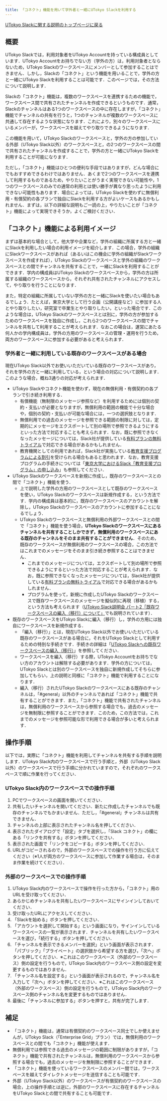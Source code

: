```yaml
---
title: 「コネクト」機能を用いて学外者と一緒にUTokyo Slackを利用する
---
```


[UTokyo Slackに関する説明のトップページに戻る](/slack/)

## 概要

UTokyo Slackでは，利用対象者をUTokyo Accountを持っている構成員としています．UTokyo Accountをお持ちでない方（学外の方）は，利用対象者とならないため，UTokyo Slackのワークスペースにメンバーとして参加することはできません．しかし，Slackの「コネクト」という機能を用いることで，学外の方と一緒にUTokyo Slackを利用することは可能です．このページでは，その方法について説明します．

Slackの「コネクト」機能は，複数のワークスペースを連携するための機能で，ワークスペース間で共有されたチャンネルを作成できるというものです．通常，Slackのチャンネルはある1つのワークスペースの中に存在しますが，「コネクト」機能でチャンネルの共有を行うと，1つのチャンネルが複数のワークスペースに共通して存在するような状態になります．これにより，別々のワークスペースにいるメンバーが，ワークスペースを越えてやり取りできるようになります．

この機能を用いて，UTokyo Slackのワークスペースと，学外の方の参加している外部（UTokyo Slack以外）のワークスペースと，の2つのワークスペースの間で共有されたチャンネルを作成することで，学外の方と一緒にUTokyo Slackを利用することが可能になります．

ただし，「コネクト」機能はひとつの便利な手段ではありますが，どんな場合にでもおすすめできるわけではありません．あくまで2つのワークスペースを連携して利用するものであるため，やりたいことがうまく実現できない可能性や，1つのワークスペースのみでの通常の利用とは使い勝手が異なり思ったように利用できない可能性もあります．場合によっては，UTokyo Slackを使わずに無償利用・有償契約の各プランで独自にSlackを利用する方がよいケースもあるかもしれません．まずは，以下の詳細な説明もご一読の上，やりたいことが「コネクト」機能によって実現できそうか，よくご検討ください．

## 「コネクト」機能による利用イメージ

まずは基本的な場合として，他大学や企業など，学外の組織に所属する方と一緒にSlackを利用したい場合の利用イメージを紹介します．この場合，学外の組織にSlackワークスペースがあれば（あるいはこの機会に学外の組織がSlackワークスペースを作成すれば），UTokyo Slackのワークスペースと学外の組織のワークスペースとの間でチャンネルを共有することで，一緒にSlackを利用することができます．学内の構成員はUTokyo Slackのワークスペースから，学外の方は所属する組織のワークスペースから，それぞれ共有されたチャンネルにアクセスして，やり取りを行うことになります．

また，特定の組織に所属していない学外の方と一緒にSlackを使いたい場合もあるでしょう．たとえば，東京大学として行う企画（公開講座など）に参加する人とやり取りしたい，研究室で卒業生とやり取りしたい，といった場合です．このような場合は，UTokyo Slackのワークスペースとは別に，学外の方が参加するためのワークスペースを独自に作成し，これら2つのワークスペースの間でチャンネルを共有して利用することが考えられます．なおこの場合は，運営にあたる何人かの学内構成員は，学外の方用のワークスペースの管理・運用を行うため，両方のワークスペースに参加する必要があると考えられます．

### 学外者と一緒に利用している既存のワークスペースがある場合

現在UTokyo Slack以外でお使いいただいている既存のワークスペースがあり，それを学外の方と一緒に利用している，という場合の対応について説明します．このような場合，概ね3通りの対応が考えられます．

- UTokyo Slackやコネクト機能を使わず，現在の無償利用・有償契約の各プランで引き続き利用する．
    - 有償機能（無制限のメッセージ参照など）を利用するためには個別の契約・支払いが必要となりますが，無償利用の範囲の機能で十分な場合や，個別の契約・支払いが可能な場合には，一つの選択肢となります．
    - 無償利用での過去のメッセージを参照できる範囲の制限に対しては，定期的にメッセージをエクスポートして別の場所で参照できるようにするといった方法で対応することも考えられます．なお，既に参照できなくなったメッセージについては，Slack社が提供している[有料プランの無料トライアル](https://slack.com/intl/ja-jp/help/articles/202878523)で対応できる場合があるかもしれません．
    - 教育機関としての利用であれば，Slack社が実施している[教育支援プログラムによる割引](https://slack.com/intl/ja-jp/help/articles/206646877)を受けられる場合もあると思われます．なお，教育支援プログラムの手続きについては「[東京大学におけるSlack「教育支援プログラム」の申し込み](../discount)」も参照してください．
- UTokyo Slackのワークスペースを新規に作成し，既存のワークスペースとの間で「コネクト」機能を使う．
    - 上で説明した学外の方用のワークスペースとして既存のワークスペースを使い，UTokyo Slackのワークスペースは新規作成する，という方法です．学内の構成員は基本的に，既存のワークスペースのアカウントを解除し，UTokyo Slackのワークスペースのアカウントに参加することになるでしょう．
    - UTokyo Slackのワークスペースと無償利用の外部ワークスペースとの間で「コネクト」機能を使う場合，**UTokyo Slackのワークスペースにあるチャンネルを共有することしかできず，無償利用のワークスペースにある既存のチャンネルをそのまま共有することができません**．そのため，既存のワークスペースが無償利用のワークスペースの場合，この方法ではこれまでのメッセージをそのまま引き続き参照することはできません．
        - これまでのメッセージについては，エクスポートして別の場所で参照できるようにするといった方法で対応することが考えられます．なお，既に参照できなくなったメッセージについては，Slack社が提供している[有料プランの無料トライアル](https://slack.com/intl/ja-jp/help/articles/202878523)で対応できる場合があるかもしれません．
        - プログラムを使って，新規に作成したUTokyo Slackのワークスペースで既存ワークスペースのメッセージを擬似的に再現（移植）する，という方法も考えられます（[UTokyo Slack説明会 パート2「既存ワークスペースの編入（移行）について」](/events/2022-slack/#part2)でも説明されています）．
- 既存のワークスペースをUTokyo Slackに編入（移行）し，学外の方用には独自にワークスペースを新規作成する．
    - 「編入（移行）」とは，現在UTokyo Slack以外でお使いいただいている既存のワークスペースがある場合に，それをUTokyo Slackとして利用するための特別な手続きです．手続きの詳細は「[UTokyo Slackへの既存ワークスペースの編入（移行）](/slack/workspace/migration)」を参照してください．
    - ワークスペースを編入（移行）する際，UTokyo Accountをお持ちでない方のアカウントは解除する必要があります．学外の方については，UTokyo Slackとは別のワークスペースを独自に新規作成してそちらに参加してもらい，上の説明と同様に「コネクト」機能で利用することになります．
    - 編入（移行）されたUTokyo Slackのワークスペースにある既存のチャンネルは，「#general」以外のチャンネルであれば「コネクト」機能で共有することができます．また，「コネクト」機能で共有されたチャンネルは，無償利用のワークスペースから参照する場合でも，過去のメッセージを無制限に参照することができます．このため，この方法では，これまでのメッセージを参照可能な形で利用できる場合が多いと考えられます．

## 操作手順

以下では，実際に「コネクト」機能を利用してチャンネルを共有する手順を説明します．UTokyo Slack内のワークスペースで行う手順と，外部（UTokyo Slack以外）のワークスペースで行う手順に分かれていますので，それぞれのワークスペースで順に作業を行ってください．

### UTokyo Slack内のワークスペースでの操作手順

1. PCでワークスペースの画面を開いてください．
1. 共有したいチャンネルを開いてください．新たに作成したチャンネルでも既存のチャンネルでもかまいません．ただし，「#general」チャンネルは共有できません．
1. チャンネルの上部に表示されたチャンネル名を押してください．
1. 表示されたダイアログで「設定」タブを選択し，「Slack コネクト」の欄にある「リンクを共有する」ボタンを押してください．
1. 表示された画面で「リンクをコピーする」ボタンを押してください．
1. URLがコピーされるので，外部のワークスペースでの操作を行う方に伝えてください（※1人が両方のワークスペースに参加して作業する場合は，そのまま作業を続けてください）．

### 外部のワークスペースでの操作手順

1. UTokyo Slack内のワークスペースで操作を行った方から，「コネクト」用のURLを受け取ってください．
1. あらかじめチャンネルを共有したいワークスペースにサインインしておいてください．
1. 受け取ったURLにアクセスしてください．
1. 「Slackを始める」ボタンを押してください．
1. 「アカウントを選択して開始する」という画面になり，サインインしているワークスペースの一覧が表示されます．チャンネルを共有したいワークスペースを選び，「続行する」ボタンを押してください．
1. 「チャンネルを表示できるメンバーを選択」という画面が表示されます．「パブリック」「プライベート」の選択肢から希望する方を選び，「次へ」ボタンを押してください．※これはこのワークスペース（外部のワークスペース）側の設定を行うもので，UTokyo Slack内のワークスペース側の設定を変更するものではありません．
1. 「チャンネル名を設定する」という画面が表示されるので，チャンネル名を入力して「次へ」ボタンを押してください．※これはこのワークスペース（外部のワークスペース）側の設定を行うもので，UTokyo Slack内のワークスペース側のチャンネル名を変更するものではありません．
1. 最後に「チャンネルに参加する」ボタンを押すと，共有が完了します．

## 補足

- 「コネクト」機能は，通常は有償契約のワークスペース同士でしか使えませんが，UTokyo Slack（「Enterprise Grid」プラン）では，無償利用のワークスペースとの間でも「コネクト」機能が使えます．
- 無償利用では参照できる過去のメッセージの範囲に制限がありますが，「コネクト」機能で共有されたチャンネルは，無償利用のワークスペースから参照する場合でも，過去のメッセージを無制限に参照することができます．
- 「コネクト」機能を使っているワークスペースのメンバー間では，ワークスペースを越えてダイレクトメッセージを送信することも可能です．
- 外部（UTokyo Slack以外）のワークスペースが有償契約のワークスペースの場合，上の操作手順とは逆に，外部のワークスペースに存在するチャンネルをUTokyo Slackとの間で共有することも可能です．
